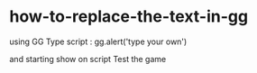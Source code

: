# how-to-replace-the-text-in-gg
 using GG
 Type script : gg.alert('type your own')
  
 and starting show on script
 Test the game





